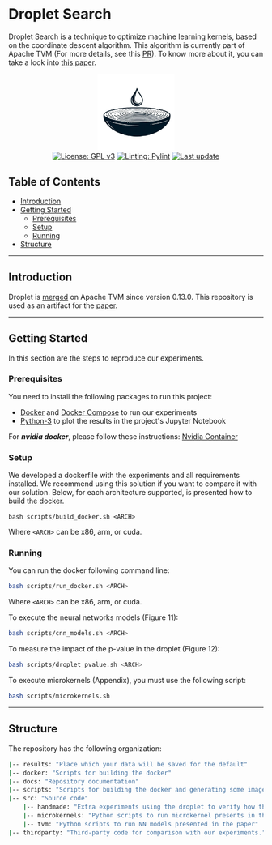 # Droplet Search

Droplet Search is a technique to optimize machine learning kernels, based on the coordinate descent algorithm. This algorithm is currently part of Apache TVM (For more details, see this <a href="https://github.com/apache/tvm/pull/14683">PR</a>). To know more about it, you can take a look into [this paper](https://homepages.dcc.ufmg.br/~fernando/publications/papers/DropletSearch.pdf).

<p align="center">
  <img alt="logo" src="./docs/DropletSearch.png" width="30%" height="auto"/><br>
  <a href="https://github.com/lac-dcc/garkain/blob/main/LICENSE"><img src="https://img.shields.io/badge/license-GPL%203.0%20only-green?style=for-the-badge" alt="License: GPL v3"></a>
  <a href="https://github.com/PyCQA/pylint"><img src="https://img.shields.io/badge/linting-pylint-yellowgreen?style=for-the-badge" alt="Linting: Pylint"></a>
  <a href="https://github.com/lac-dcc/garkain/commits/main">
    <img src="https://img.shields.io/github/last-commit/lac-dcc/garkain/main?style=for-the-badge"
         alt="Last update">
  </a>
</p>

## **Table of Contents**

* [Introduction](#introduction)
* [Getting Started](#getting-started)
    * [Prerequisites](#prerequisites)
    * [Setup](#setup)
    * [Running](#running)
* [Structure](#structure)

---
<a id="introduction"></a>

## **Introduction**

Droplet is [merged](https://github.com/apache/tvm/pull/14683) on Apache TVM since version 0.13.0. This repository is used as an artifact for the [paper](https://homepages.dcc.ufmg.br/~fernando/publications/papers/DropletSearch.pdf).

---
<a id="getting-started"></a>

## **Getting Started**

In this section are the steps to reproduce our experiments.

### **Prerequisites**

You need to install the following packages to run this project:

* [Docker](https://www.docker.com/get-started/) and [Docker Compose](https://docs.docker.com/compose/install/) to run our experiments
* [Python-3](https://www.python.org/downloads/) to plot the results in the project's Jupyter Notebook

For ***nvidia docker***, please follow these instructions: [Nvidia Container](https://docs.nvidia.com/datacenter/cloud-native/container-toolkit/latest/install-guide.html)

<a id="setup"></a>

###  **Setup**

We developed a dockerfile with the experiments and all requirements installed. We recommend using this solution if you want to compare it with our solution. Below, for each architecture supported, is presented how to build the docker.

```
bash scripts/build_docker.sh <ARCH>
```

Where ```<ARCH>``` can be x86, arm, or cuda.

<a id="running"></a>

### **Running**
You can run the docker following command line:

```bash
bash scripts/run_docker.sh <ARCH>
```

Where ```<ARCH>``` can be x86, arm, or cuda.

To execute the neural networks models (Figure 11):

```bash
bash scripts/cnn_models.sh <ARCH>
```

To measure the impact of the p-value in the droplet (Figure 12):
```bash
bash scripts/droplet_pvalue.sh <ARCH>
```

To execute microkernels (Appendix), you must use the following script:

```bash
bash scripts/microkernels.sh
```


---
<a id="structure"></a>

## Structure
The repository has the following organization:

```bash
|-- results: "Place which your data will be saved for the default"
|-- docker: "Scripts for building the docker"
|-- docs: "Repository documentation"
|-- scripts: "Scripts for building the docker and generating some images"
|-- src: "Source code"
    |-- handmade: "Extra experiments using the droplet to verify how the space search works"
    |-- microkernels: "Python scripts to run microkernel presents in the paper"
    |-- tvm: "Python scripts to run NN models presented in the paper"
|-- thirdparty: "Third-party code for comparison with our experiments."
```
